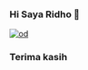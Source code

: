 ### Hi Saya Ridho 👋
[![od](https://telegra.ph/file/0ba1ee55db48e52298aa1.gif)](https://t.me/OdierBambi)


### Terima kasih

